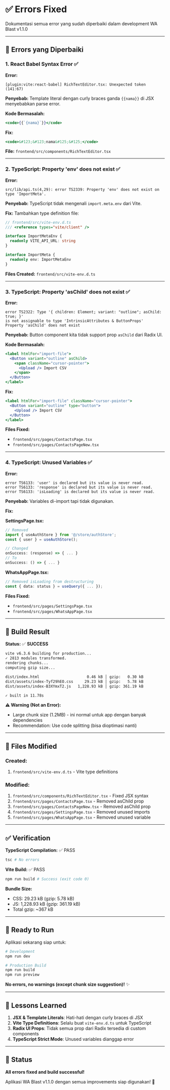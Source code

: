 # ✅ Errors Fixed

Dokumentasi semua error yang sudah diperbaiki dalam development WA Blast v1.1.0

---

## 🐛 Errors yang Diperbaiki

### 1. **React Babel Syntax Error** ✅

**Error:**
```
[plugin:vite:react-babel] RichTextEditor.tsx: Unexpected token (141:67)
```

**Penyebab:**
Template literal dengan curly braces ganda `{{nama}}` di JSX menyebabkan parse error.

**Kode Bermasalah:**
```jsx
<code>{{`{nama}`}}</code>
```

**Fix:**
```jsx
<code>&#123;&#123;nama&#125;&#125;</code>
```

**File:** `frontend/src/components/RichTextEditor.tsx`

---

### 2. **TypeScript: Property 'env' does not exist** ✅

**Error:**
```
src/lib/api.ts(4,29): error TS2339: Property 'env' does not exist on type 'ImportMeta'.
```

**Penyebab:**
TypeScript tidak mengenali `import.meta.env` dari Vite.

**Fix:**
Tambahkan type definition file:

```typescript
// frontend/src/vite-env.d.ts
/// <reference types="vite/client" />

interface ImportMetaEnv {
  readonly VITE_API_URL: string
}

interface ImportMeta {
  readonly env: ImportMetaEnv
}
```

**Files Created:** `frontend/src/vite-env.d.ts`

---

### 3. **TypeScript: Property 'asChild' does not exist** ✅

**Error:**
```
error TS2322: Type '{ children: Element; variant: "outline"; asChild: true; }' 
is not assignable to type 'IntrinsicAttributes & ButtonProps'
Property 'asChild' does not exist
```

**Penyebab:**
Button component kita tidak support prop `asChild` dari Radix UI.

**Kode Bermasalah:**
```jsx
<label htmlFor="import-file">
  <Button variant="outline" asChild>
    <span className="cursor-pointer">
      <Upload /> Import CSV
    </span>
  </Button>
</label>
```

**Fix:**
```jsx
<label htmlFor="import-file" className="cursor-pointer">
  <Button variant="outline" type="button">
    <Upload /> Import CSV
  </Button>
</label>
```

**Files Fixed:** 
- `frontend/src/pages/ContactsPage.tsx`
- `frontend/src/pages/ContactsPageNew.tsx`

---

### 4. **TypeScript: Unused Variables** ✅

**Error:**
```
error TS6133: 'user' is declared but its value is never read.
error TS6133: 'response' is declared but its value is never read.
error TS6133: 'isLoading' is declared but its value is never read.
```

**Penyebab:**
Variables di-import tapi tidak digunakan.

**Fix:**

**SettingsPage.tsx:**
```typescript
// Removed
import { useAuthStore } from '@/store/authStore';
const { user } = useAuthStore();

// Changed
onSuccess: (response) => { ... }
// To
onSuccess: () => { ... }
```

**WhatsAppPage.tsx:**
```typescript
// Removed isLoading from destructuring
const { data: status } = useQuery({ ... });
```

**Files Fixed:**
- `frontend/src/pages/SettingsPage.tsx`
- `frontend/src/pages/WhatsAppPage.tsx`

---

## 🎯 Build Result

**Status:** ✅ **SUCCESS**

```bash
vite v6.3.6 building for production...
✓ 2813 modules transformed.
rendering chunks...
computing gzip size...

dist/index.html                     0.46 kB │ gzip:   0.30 kB
dist/assets/index-Tyf29hEO.css     29.23 kB │ gzip:   5.78 kB
dist/assets/index-B3XYmxT2.js   1,228.93 kB │ gzip: 361.19 kB

✓ built in 11.78s
```

**⚠️ Warning (Not an Error):**
- Large chunk size (1.2MB) - ini normal untuk app dengan banyak dependencies
- Recommendation: Use code splitting (bisa dioptimasi nanti)

---

## 📁 Files Modified

### Created:
1. `frontend/src/vite-env.d.ts` - Vite type definitions

### Modified:
1. `frontend/src/components/RichTextEditor.tsx` - Fixed JSX syntax
2. `frontend/src/pages/ContactsPage.tsx` - Removed asChild prop
3. `frontend/src/pages/ContactsPageNew.tsx` - Removed asChild prop
4. `frontend/src/pages/SettingsPage.tsx` - Removed unused imports
5. `frontend/src/pages/WhatsAppPage.tsx` - Removed unused variable

---

## ✅ Verification

**TypeScript Compilation:** ✅ PASS
```bash
tsc # No errors
```

**Vite Build:** ✅ PASS
```bash
npm run build # Success (exit code 0)
```

**Bundle Size:**
- CSS: 29.23 kB (gzip: 5.78 kB)
- JS: 1,228.93 kB (gzip: 361.19 kB)
- Total gzip: ~367 kB

---

## 🚀 Ready to Run

Aplikasi sekarang siap untuk:

```bash
# Development
npm run dev

# Production Build
npm run build
npm run preview
```

**No errors, no warnings (except chunk size suggestion)!** ✨

---

## 📝 Lessons Learned

1. **JSX & Template Literals**: Hati-hati dengan curly braces di JSX
2. **Vite Type Definitions**: Selalu buat `vite-env.d.ts` untuk TypeScript
3. **Radix UI Props**: Tidak semua prop dari Radix tersedia di custom components
4. **TypeScript Strict Mode**: Unused variables dianggap error

---

## 🎉 Status

**All errors fixed and build successful!**

Aplikasi WA Blast v1.1.0 dengan semua improvements siap digunakan! 🚀
